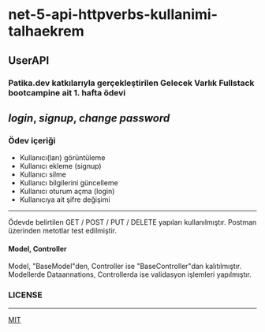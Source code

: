 # net-5-api-httpverbs-kullanimi-talhaekrem
## **UserAPI**
### Patika.dev katkılarıyla gerçekleştirilen Gelecek Varlık Fullstack bootcampine ait 1. hafta ödevi

*login*, *signup*, *change password*
---
### Ödev içeriği
* Kullanıcı(ları) görüntüleme
* Kullanıcı ekleme (signup)
* Kullanıcı silme
* Kullanıcı bilgilerini güncelleme
* Kullanıcı oturum açma (login)
* Kullanıcıya ait şifre değişimi
---
Ödevde belirtilen GET / POST / PUT / DELETE yapıları kullanılmıştır.
Postman üzerinden metotlar test edilmiştir.
#### Model, Controller
Model, "BaseModel"den, Controller ise "BaseController"dan kalıtılmıştır.
Modellerde Dataannations, Controllerda ise validasyon işlemleri yapılmıştır.
### LICENSE
---
[MIT](https://choosealicense.com/licenses/mit/)
